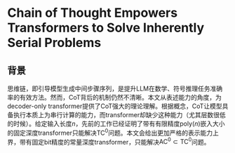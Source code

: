 # Chain of Thought Empowers Transformers to Solve Inherently Serial Problems

## 背景

思维链，即引导模型生成中间步骤序列，是提升LLM在数学、符号推理任务准确率的有效方法。然而，CoT背后的机制仍然不清晰。本文从表述能力的角度，为decoder-only transformer提供了CoT强大的理论理解。根据概念，CoT让模型具备执行本质上为串行计算的能力，而transformer却缺少这种能力（尤其层数很低的时候）。给定输入长度$n$，先前的工作已经证明了带有有限精度$\text{poly}(n)$嵌入大小的固定深度transformer只能解决$\text{TC}^0$问题。本文会给出更加严格的表示能力上界，带有固定bit精度的常量深度transformer，只能解决$\text{AC}^0 \subset \text{TC}^0$问题。
